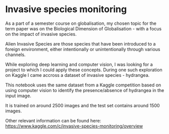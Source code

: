 # Invasive species monitoring

As a part of a semester course on globalisation, my chosen topic for the term paper was on the Biological Dimension of Globalisation - with a focus on the impact of invasive species. 

Alien Invasive Species are those species that have been introduced to a foreign environment, either intentionally or unintentionally through various channels.

While exploring deep learning and computer vision, I was looking for a project to which I could apply these concepts. During one such exploration on Kaggle I came accross a dataset of invasive species - hydrangea.

This notebook uses the same dataset from a Kaggle competition based on using computer vision to identify the presence/absence of hydrangea in the input image.

It is trained on around 2500 images and the test set contains around 1500 images.

Other relevant information can be found here: https://www.kaggle.com/c/invasive-species-monitoring/overview
